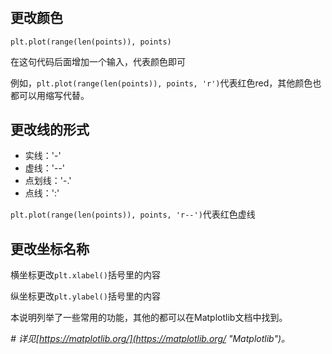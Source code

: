 # 
## 更改颜色
`plt.plot(range(len(points)), points)`

在这句代码后面增加一个输入，代表颜色即可

例如，`plt.plot(range(len(points)), points, 'r')`代表红色red，其他颜色也都可以用缩写代替。

## 更改线的形式
- 实线：'-'
- 虚线：'--'
- 点划线：'-.'
- 点线：':'
 
`plt.plot(range(len(points)), points, 'r--')`代表红色虚线


## 更改坐标名称
横坐标更改`plt.xlabel()`括号里的内容

纵坐标更改`plt.ylabel()`括号里的内容

本说明列举了一些常用的功能，其他的都可以在Matplotlib文档中找到。

*# 详见[https://matplotlib.org/](https://matplotlib.org/ "Matplotlib")。*